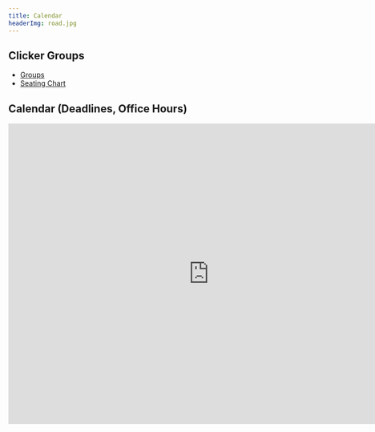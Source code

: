 ```yaml
---
title: Calendar
headerImg: road.jpg
---
```


## Clicker Groups

- [Groups](/static/raw/seating.txt)
- [Seating Chart](/static/img/seating-PCNYH-106.pdf)

## Calendar (Deadlines, Office Hours)

<iframe src="https://calendar.google.com/calendar/embed?src=eng.ucsd.edu_p3oluib6ktqf62gr1dbpsd4tm0%40group.calendar.google.com"
        style="border: 0" width="800" height="600" frameborder="0" scrolling="no"></iframe>

<!-- 
<iframe src="https://calendar.google.com/calendar/embed?src=eng.ucsd.edu_e2991iajgiuthctisdftq7lg38%40group.calendar.google.com"
        style="border: 0" width="800" height="600" frameborder="0" scrolling="no"></iframe>
-->

